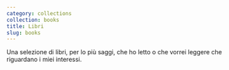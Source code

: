 ```yaml
---
category: collections
collection: books
title: Libri
slug: books
---
```

Una selezione di libri, per lo più saggi, che ho letto o che vorrei leggere che riguardano i miei interessi. 

